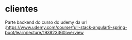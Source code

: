 # clientes
Parte backend do curso do udemy da url :https://www.udemy.com/course/full-stack-angular9-spring-boot/learn/lecture/19382336#overview
